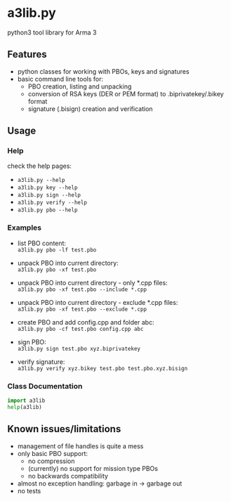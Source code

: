 # a3lib.py #

python3 tool library for Arma 3

## Features ##

* python classes for working with PBOs, keys and signatures
* basic command line tools for:
    * PBO creation, listing and unpacking
    * conversion of RSA keys (DER or PEM format) to .biprivatekey/.bikey format
    * signature (.bisign) creation and verification


## Usage ##
### Help ###
check the help pages:

* `a3lib.py --help`
* `a3lib.py key --help`
* `a3lib.py sign --help`
* `a3lib.py verify --help`
* `a3lib.py pbo --help`

### Examples ###

* list PBO content:  
    `a3lib.py pbo -lf test.pbo`

* unpack PBO into current directory:  
    `a3lib.py pbo -xf test.pbo`

* unpack PBO into current directory - only *.cpp files:  
    `a3lib.py pbo -xf test.pbo --include *.cpp`

* unpack PBO into current directory - exclude *.cpp files:  
    `a3lib.py pbo -xf test.pbo --exclude *.cpp`

* create PBO and add config.cpp and folder abc:  
    `a3lib.py pbo -cf test.pbo config.cpp abc`

* sign PBO:  
    `a3lib.py sign test.pbo xyz.biprivatekey`

* verify signature:  
    `a3lib.py verify xyz.bikey test.pbo test.pbo.xyz.bisign`

### Class Documentation ###

```python
import a3lib
help(a3lib)
```

## Known issues/limitations ##

* management of file handles is quite a mess
* only basic PBO support:
    * no compression
    * (currently) no support for mission type PBOs
    * no backwards compatibility
* almost no exception handling: garbage in -> garbage out
* no tests